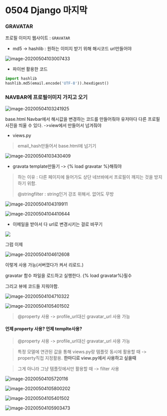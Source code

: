 # 0504 Django 마지막

### GRAVATAR

프로필 이미지 웹사이트 : `GRAVATAR`



* md5 -> hashlib : 원하는 이미지 받기 위해 해시코드 url만들어야

![image-20200504103007433](C:\Users\tgb03\AppData\Roaming\Typora\typora-user-images\image-20200504103007433.png)

* 파이썬 활용한 코드

```python
import hashlib
hashlib.md5(email.encode('UTF-8')).hexdigest()
```



### NAVBAR에 프로필이미지 가지고 오기

![image-20200504103241925](C:\Users\tgb03\AppData\Roaming\Typora\typora-user-images\image-20200504103241925.png)

base.html Navbar에서 해시값을 변경하는 코드를 만들어줘야 유저마다 다른 프로필 사진을 띄울 수 있다. ->view에서 만들어서 넘겨줘야



* views.py

> email_hash만들어서 base.html에 넘기기

![image-20200504103430409](C:\Users\tgb03\AppData\Roaming\Typora\typora-user-images\image-20200504103430409.png)

* gravata template만들기 -> {% load gravatar %}해줘야

> 하는 이유 : 다른 페이지에 들어가도 상단 네브바에서 프로필이 깨지는 것을 방지하기 위함.
>
> @stringfilter : string인거 강조 위해서. 없어도 무방

![image-20200504104319911](C:\Users\tgb03\AppData\Roaming\Typora\typora-user-images\image-20200504104319911.png)

![image-20200504104410644](C:\Users\tgb03\AppData\Roaming\Typora\typora-user-images\image-20200504104410644.png)

* 이메일을 받아서 다 url로 변경시키는 걸로 바꾸기

![](C:\Users\tgb03\AppData\Roaming\Typora\typora-user-images\image-20200504104536985.png)

그럼 이제

![image-20200504104612608](C:\Users\tgb03\AppData\Roaming\Typora\typora-user-images\image-20200504104612608.png)

이렇게 사용 가능(서버껐다가 켜서 리로드.)

gravatar 함수 파일을 로드하고 실행한다. {% load gravatar%}필수

그리고 뷰에 코드들 지워야함.

![image-20200504104710322](C:\Users\tgb03\AppData\Roaming\Typora\typora-user-images\image-20200504104710322.png)

![image-20200504105401502](C:\Users\tgb03\AppData\Roaming\Typora\typora-user-images\image-20200504105401502.png)

> @property 사용 -> profile_url대신 gravatar_url 사용 가능



#### 언제 property 사용? 언제 templte사용?

> @property 사용 -> profile_url대신 gravatar_url 사용 가능

> 특정 모델에 연관된 값을 통해 views.py랑 템플릿 동시에 활용할 때 -> property직접 지정활용. __한마디로 view.py에서 사용하고 싶을때__

>  그게 아니라 그냥 템플릿에서만 활용할 때 -> filter 사용

![image-20200504105720116](C:\Users\tgb03\AppData\Roaming\Typora\typora-user-images\image-20200504105720116.png)

![image-20200504105800202](C:\Users\tgb03\AppData\Roaming\Typora\typora-user-images\image-20200504105800202.png)

![image-20200504105401502](C:\Users\tgb03\AppData\Roaming\Typora\typora-user-images\image-20200504105401502.png)

![image-20200504105903473](C:\Users\tgb03\AppData\Roaming\Typora\typora-user-images\image-20200504105903473.png)

